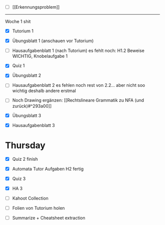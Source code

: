 
- [ ] [[Erkennungsproblem]]

____
Woche 1 shit
- [x] Tutorium 1
- [x] Übungsblatt 1 (anschauen vor Tutorium)
- [ ] Hausaufgabenblatt 1 (nach Tutorium)
      es fehlt noch: H1.2 Beweise WICHTIG,
      Knobelaufgabe 1
- [x] Quiz 1
- [x] Übungsblatt 2
- [ ] Hausaufgabenblatt 2
	es fehlen noch rest von 2.2... aber nicht soo wichtig deshalb andere erstmal
- [ ] Noch Drawing ergänzen: [[Rechtslineare Grammatik zu NFA (und zurück)#^293a00]] 
- [x] Übungsblatt 3
- [x] Hausaufgabenblatt 3



# Thursday
- [x] Quiz 2 finish
- [x] Automata Tutor Aufgaben H2 fertig
- [x] Quiz 3
- [x] HA 3
- [ ] Kahoot Collection
- [ ] Folien von Tutorium holen
- [ ] Summarize + Cheatsheet extraction

